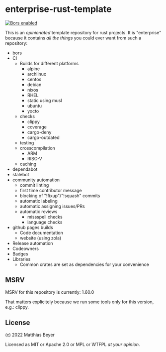 # enterprise-rust-template

[![Bors enabled](https://bors.tech/images/badge_small.svg)](https://app.bors.tech/repositories/46479)


This is an _opinionated_ template repository for rust projects.
It is "enterprise" because it contains _all the things_ you could ever want from
such a repository:

* bors
* CI
    * Builds for different platforms
        * alpine
        * archlinux
        * centos
        * debian
        * nixos
        * RHEL
        * static using musl
        * ubuntu
        * yocto
    * checks
        * clippy
        * coverage
        * cargo-deny
        * cargo-outdated
    * testing
    * crosscompilation
        * ARM
        * RISC-V
    * caching
* dependabot
* stalebot
* community automation
    * commit linting
    * first time contributor message
    * blocking of "!fixup"/"!squash" commits
    * automatic labeling
    * automatic assigning issues/PRs
    * automatic reviews
        * missspell checks
        * language checks
* github pages builds
    * Code documentation
    * website (using zola)
* Release automation
* Codeowners
* Badges
* Libraries
    * Common crates are set as dependencies for your convenience

## MSRV

MSRV for this repository is currently: 1.60.0

That matters explicitely because we run some tools only for this version, e.g.:
clippy.

## License

(c) 2022 Matthias Beyer

Licensed as MIT or Apache 2.0 or MPL or WTFPL _at your opinion_.
